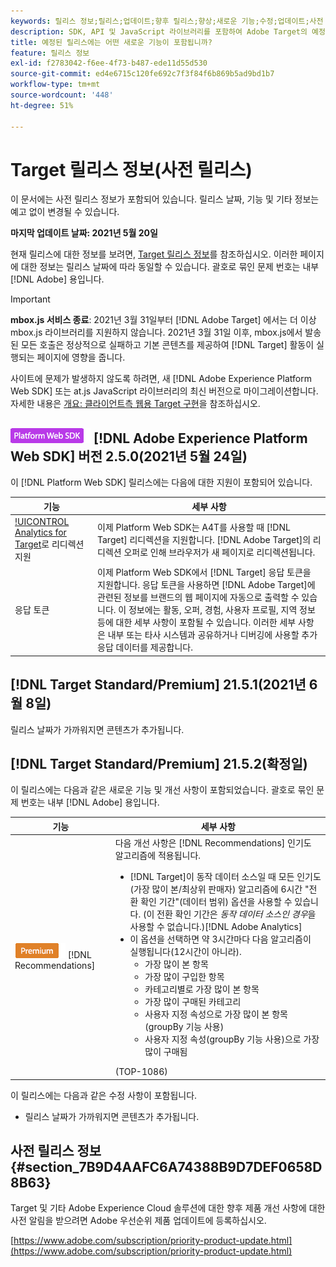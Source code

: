 ```yaml
---
keywords: 릴리스 정보;릴리스;업데이트;향후 릴리스;향상;새로운 기능;수정;업데이트;사전 릴리스
description: SDK, API 및 JavaScript 라이브러리를 포함하여 Adobe Target의 예정된 릴리스에 포함된 새로운 기능, 개선 사항 및 수정 내용에 대해 알아봅니다.
title: 예정된 릴리스에는 어떤 새로운 기능이 포함됩니까?
feature: 릴리스 정보
exl-id: f2783042-f6ee-4f73-b487-ede11d55d530
source-git-commit: ed4e6715c120fe692c7f3f84f6b869b5ad9bd1b7
workflow-type: tm+mt
source-wordcount: '448'
ht-degree: 51%

---
```


# Target 릴리스 정보(사전 릴리스)

이 문서에는 사전 릴리스 정보가 포함되어 있습니다. 릴리스 날짜, 기능 및 기타 정보는 예고 없이 변경될 수 있습니다.

**마지막 업데이트 날짜: 2021년 5월 20일**

현재 릴리스에 대한 정보를 보려면, [Target 릴리스 정보](release-notes.md)를 참조하십시오. 이러한 페이지에 대한 정보는 릴리스 날짜에 따라 동일할 수 있습니다. 괄호로 묶인 문제 번호는 내부 [!DNL Adobe] 용입니다.

>[!IMPORTANT]
>
>**mbox.js 서비스 종료**: 2021년 3월 31일부터 [!DNL Adobe Target] 에서는 더 이상 mbox.js 라이브러리를 지원하지 않습니다. 2021년 3월 31일 이후, mbox.js에서 발송된 모든 호출은 정상적으로 실패하고 기본 콘텐츠를 제공하여 [!DNL Target] 활동이 실행되는 페이지에 영향을 줍니다.
>
>사이트에 문제가 발생하지 않도록 하려면, 새 [!DNL Adobe Experience Platform Web SDK] 또는 at.js JavaScript 라이브러리의 최신 버전으로 마이그레이션합니다. 자세한 내용은 [개요: 클라이언트측 웹용 Target 구현](/help/c-implementing-target/c-implementing-target-for-client-side-web/implement-target-for-client-side-web.md)을 참조하십시오.

## ![Adobe Experience Platform Web SDK ](/help/assets/platform.png) [!DNL Adobe Experience Platform Web SDK] 버전 2.5.0(2021년 5월 24일)

이 [!DNL Platform Web SDK] 릴리스에는 다음에 대한 지원이 포함되어 있습니다.

| 기능 | 세부 사항 |
| --- | --- |
| [!UICONTROL Analytics for Target](A4T)로 리디렉션 지원 | 이제 Platform Web SDK는 A4T를 사용할 때 [!DNL Target] 리디렉션을 지원합니다. [!DNL Adobe Target]의 리디렉션 오퍼로 인해 브라우저가 새 페이지로 리디렉션됩니다. |
| 응답 토큰 | 이제 Platform Web SDK에서 [!DNL Target] 응답 토큰을 지원합니다. 응답 토큰을 사용하면 [!DNL Adobe Target]에 관련된 정보를 브랜드의 웹 페이지에 자동으로 출력할 수 있습니다. 이 정보에는 활동, 오퍼, 경험, 사용자 프로필, 지역 정보 등에 대한 세부 사항이 포함될 수 있습니다. 이러한 세부 사항은 내부 또는 타사 시스템과 공유하거나 디버깅에 사용할 추가 응답 데이터를 제공합니다. |

## [!DNL Target Standard/Premium] 21.5.1(2021년 6월 8일)

릴리스 날짜가 가까워지면 콘텐츠가 추가됩니다.

## [!DNL Target Standard/Premium] 21.5.2(확정일)

이 릴리스에는 다음과 같은 새로운 기능 및 개선 사항이 포함되었습니다. 괄호로 묶인 문제 번호는 내부 [!DNL Adobe] 용입니다.

| 기능 | 세부 사항 |
| --- | --- |
| ![Premium](/help/assets/premium.png) [!DNL Recommendations] | 다음 개선 사항은 [!DNL Recommendations] 인기도 알고리즘에 적용됩니다.<ul><li>[!DNL Target]이 동작 데이터 소스일 때 모든 인기도(가장 많이 본/최상위 판매자) 알고리즘에 6시간 &quot;전환 확인 기간&quot;(데이터 범위) 옵션을 사용할 수 있습니다. (이 전환 확인 기간은 *동작 데이터 소스인 경우*&#x200B;을 사용할 수 없습니다.)[!DNL Adobe Analytics]</li><li>이 옵션을 선택하면 약 3시간마다 다음 알고리즘이 실행됩니다(12시간이 아니라).<ul><li>가장 많이 본 항목</li><li>가장 많이 구입한 항목</li><li>카테고리별로 가장 많이 본 항목</li><li>가장 많이 구매된 카테고리</li><li>사용자 지정 속성으로 가장 많이 본 항목(groupBy 기능 사용)</li><li>사용자 지정 속성(groupBy 기능 사용)으로 가장 많이 구매됨</li></ul></ul>(TOP-1086) |

이 릴리스에는 다음과 같은 수정 사항이 포함됩니다.

* 릴리스 날짜가 가까워지면 콘텐츠가 추가됩니다.

## 사전 릴리스 정보 {#section_7B9D4AAFC6A74388B9D7DEF0658D8B63}

Target 및 기타 Adobe Experience Cloud 솔루션에 대한 향후 제품 개선 사항에 대한 사전 알림을 받으려면 Adobe 우선순위 제품 업데이트에 등록하십시오.

[https://www.adobe.com/subscription/priority-product-update.html](https://www.adobe.com/subscription/priority-product-update.html)

